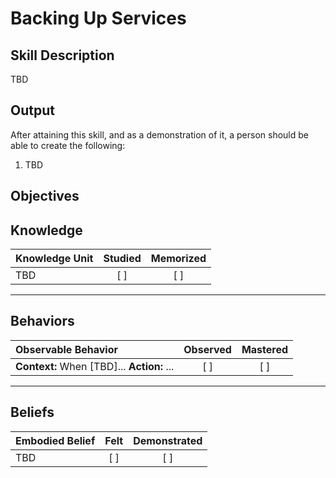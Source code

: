 # Backing Up Services

**Skill Description**
----------
TBD


**Output**
----------
After attaining this skill, and as a demonstration of it, a person should be able to create the following:

1. TBD


**Objectives**
----------
## **Knowledge**


| Knowledge Unit   |      Studied      | Memorized |
|:-------------|:------------------:|:--------:|
| TBD | [ ] | [ ]  |

----------


## **Behaviors**

| Observable Behavior   |      Observed      | Mastered |
|:-------------|:------------------:|:--------:|
| **Context:** When [TBD]... **Action:** ... | [ ] | [ ]  |



----------


## **Beliefs**


| Embodied Belief   |      Felt      | Demonstrated |
|:-------------|:------------------:|:--------:|
| TBD | [ ] | [ ]  |

